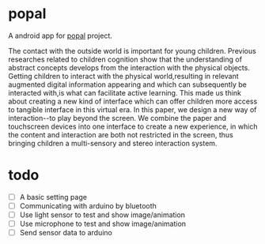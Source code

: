 # popal
A android app for [popal](https://www.yeqian.biz/popal-tui) project.

The contact with the outside world is important for young children. Previous researches related to children cognition show that the understanding of abstract concepts develops from the interaction with the physical objects. Getting children to interact with the physical world,resulting in relevant augmented digital information appearing and which can subsequently be interacted with,is what can facilitate active learning. This made us think about creating a new kind of interface which can offer children more access to tangible interface in this virtual era. In this paper, we design a new way of interaction--to play beyond the screen. We combine the paper and touchscreen devices into one interface to create a new experience, in which the content and interaction are both not restricted in the screen, thus bringing children a multi-sensory and stereo interaction system.

# todo
- [ ] A basic setting page
- [ ] Communicating with arduino by bluetooth
- [ ] Use light sensor to test and show image/animation
- [ ] Use microphone to test and show image/animation
- [ ] Send sensor data to arduino